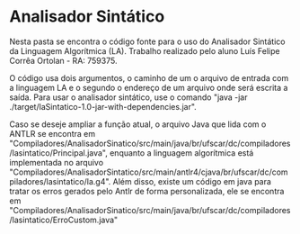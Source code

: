 # Analisador Sintático

Nesta pasta se encontra o código fonte para o uso do Analisador Sintático da Linguagem Algorítmica (LA).  Trabalho realizado pelo aluno Luís Felipe Corrêa Ortolan - RA: 759375.

O código usa dois argumentos, o caminho de um o arquivo de entrada com a linguagem LA e o segundo o endereço de um arquivo onde será escrita a saída.
Para usar o analisador sintático, use o comando "java -jar ./target/laSintatico-1.0-jar-with-dependencies.jar".

Caso se deseje ampliar a função atual, o arquivo Java que lida com o ANTLR se encontra em "Compiladores/AnalisadorSinatico/src/main/java/br/ufscar/dc/compiladores/lasintatico/Principal.java", enquanto a linguagem algorítmica está implementada no arquivo "Compiladores/AnalisadorSintatico/src/main/antlr4/cjava/br/ufscar/dc/compiladores/lasintatico/la.g4". Além disso, existe um código em java para tratar os erros gerados pelo Antlr de forma personalizada, ele se encontra em "Compiladores/AnalisadorSinatico/src/main/java/br/ufscar/dc/compiladores/lasintatico/ErroCustom.java"